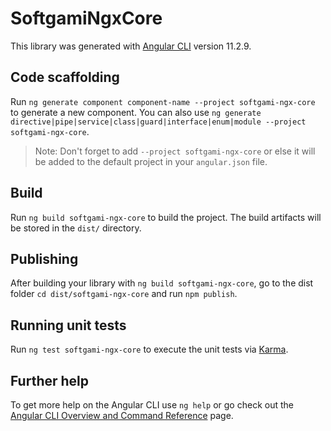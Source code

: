 # SoftgamiNgxCore

This library was generated with [Angular CLI](https://github.com/angular/angular-cli) version 11.2.9.

## Code scaffolding

Run `ng generate component component-name --project softgami-ngx-core` to generate a new component. You can also use `ng generate directive|pipe|service|class|guard|interface|enum|module --project softgami-ngx-core`.
> Note: Don't forget to add `--project softgami-ngx-core` or else it will be added to the default project in your `angular.json` file. 

## Build

Run `ng build softgami-ngx-core` to build the project. The build artifacts will be stored in the `dist/` directory.

## Publishing

After building your library with `ng build softgami-ngx-core`, go to the dist folder `cd dist/softgami-ngx-core` and run `npm publish`.

## Running unit tests

Run `ng test softgami-ngx-core` to execute the unit tests via [Karma](https://karma-runner.github.io).

## Further help

To get more help on the Angular CLI use `ng help` or go check out the [Angular CLI Overview and Command Reference](https://angular.io/cli) page.

